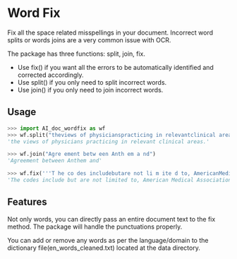 Word Fix
========
Fix all the space related misspellings in your document. Incorrect word splits or words joins are a very common issue with OCR.

The package has three functions: split, join, fix.
- Use fix() if you want all the errors to be automatically identified and corrected accordingly.
- Use split() if you only need to split incorrect words.
- Use join() if you only need to join incorrect words.


Usage
-----
```python
>>> import AI_doc_wordfix as wf
>>> wf.split("theviews of physicianspracticing in relevantclinical areas.")
'the views of physicians practicing in relevant clinical areas.'

>>> wf.join("Agre ement betw een Anth em a nd")
'Agreement between Anthem and'

>>> wf.fix('''T he co des includebutare not li m ite d to, AmericanMedical Association CurrentProcedural Termino logy ("CPT®-4"), CMS Healthcare CommonProcedure Coding System ("HCPCS"), International Classification of Diseases, 10th Revision, Clinical Modification ("ICD-10-CM"), National Drug Code ("NDC"), and Revenue Codes or their successors.''')
'The codes include but are not limited to, American Medical Association Current Procedural Terminology ("CPT®-4"), CMS Healthcare Common Procedure Coding System ("HCPCS"), International Classification of Diseases, 10th Revision, Clinical Modification ("ICD-10-CM"), National Drug Code ("NDC"), and Revenue Codes or their successors.'
```

Features
--------
Not only words, you can directly pass an entire document text to the fix method.
The package will handle the punctuations properly.

You can add or remove any words as per the language/domain to the dictionary file(en_words_cleaned.txt) located at the data directory.

